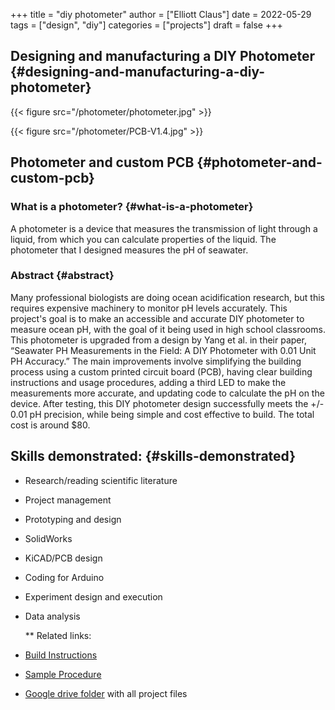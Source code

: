 +++
title = "diy photometer"
author = ["Elliott Claus"]
date = 2022-05-29
tags = ["design", "diy"]
categories = ["projects"]
draft = false
+++

## Designing and manufacturing a DIY Photometer {#designing-and-manufacturing-a-diy-photometer}

{{< figure src="/photometer/photometer.jpg" >}}

{{< figure src="/photometer/PCB-V1.4.jpg" >}}


## Photometer and custom PCB {#photometer-and-custom-pcb}


### What is a photometer? {#what-is-a-photometer}

A photometer is a device that measures the transmission of light
  through a liquid, from which you can calculate properties of the
  liquid. The photometer that I designed measures the pH of
  seawater.


### Abstract {#abstract}

Many professional biologists are doing ocean acidification
research, but this requires expensive machinery to monitor pH
levels accurately. This project's goal is to make an accessible
and accurate DIY photometer to measure ocean pH, with the goal
of it being used in high school classrooms. This photometer is
upgraded from a design by Yang et al. in their paper, “Seawater
PH Measurements in the Field: A DIY Photometer with 0.01 Unit PH
Accuracy.” The main improvements involve simplifying the
building process using a custom printed circuit board (PCB),
having clear building instructions and usage procedures, adding
a third LED to make the measurements more accurate, and updating
code to calculate the pH on the device. After testing, this DIY
photometer design successfully meets the +/- 0.01 pH precision,
while being simple and cost effective to build. The total cost
is around $80.


## Skills demonstrated: {#skills-demonstrated}

-   Research/reading scientific literature
-   Project management
-   Prototyping and design
-   SolidWorks
-   KiCAD/PCB design
-   Coding for Arduino
-   Experiment design and execution
-   Data analysis

    \*\* Related links:

-   [Build Instructions](/photometer/Building-Instructions.pdf)
-   [Sample Procedure](/photometer/DIY-Photometer-Sample-Procedure.pdf)
-   [Google drive folder](https://drive.google.com/drive/folders/12e3psiflYahUNBUbpTbVONxisq1LnBot) with all project files
